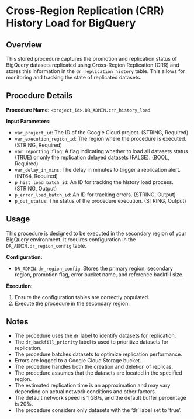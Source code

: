 # Cross-Region Replication (CRR) History Load for BigQuery

## Overview

This stored procedure captures the promotion and replication status of BigQuery datasets replicated using Cross-Region Replication (CRR) and stores this information in the `dr_replication_history` table. This allows for monitoring and tracking the state of replicated datasets.

## Procedure Details

**Procedure Name:** `<project_id>.DR_ADMIN.crr_history_load`

**Input Parameters:**

* `var_project_id`: The ID of the Google Cloud project. (STRING, Required)
* `var_execution_region_id`: The region where the procedure is executed. (STRING, Required)
* `var_reporting_flag`: A flag indicating whether to load all datasets status (TRUE) or only the replication delayed datasets (FALSE). (BOOL, Required)
* `var_delay_in_mins`: The delay in minutes to trigger a replication alert. (INT64, Required)
* `p_hist_load_batch_id`: An ID for tracking the history load process. (STRING, Output)
* `p_error_load_batch_id`: An ID for tracking errors. (STRING, Output)
* `p_out_status`: The status of the procedure execution. (STRING, Output)

## Usage

This procedure is designed to be executed in the secondary region of your BigQuery environment. It requires configuration in the `DR_ADMIN.dr_region_config` table.

**Configuration:**

* `DR_ADMIN.dr_region_config`: Stores the primary region, secondary region, promotion flag, error bucket name, and reference backfill size.

**Execution:**

1. Ensure the configuration tables are correctly populated.
2. Execute the procedure in the secondary region.

## Notes

* The procedure uses the `dr` label to identify datasets for replication.
* The `dr_backfill_priority` label is used to prioritize datasets for replication.
* The procedure batches datasets to optimize replication performance.
* Errors are logged to a Google Cloud Storage bucket.
* The procedure handles both the creation and deletion of replicas.
* The procedure assumes that the datasets are located in the specified region.
* The estimated replication time is an approximation and may vary depending on actual network conditions and other factors.
* The default network speed is 1 GB/s, and the default buffer percentage is 20%.
* The procedure considers only datasets with the ‘dr’ label set to ‘true’.